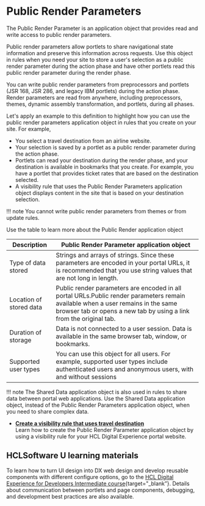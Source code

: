 # Public Render Parameters

The Public Render Parameter is an application object that provides read and write access to public render parameters.

Public render parameters allow portlets to share navigational state information and preserve this information across requests. Use this object in rules when you need your site to store a user's selection as a public render parameter during the action phase and have other portlets read this public render parameter during the render phase.

You can write public render parameters from preprocessors and portlets \(JSR 168, JSR 286, and legacy IBM portlets\) during the action phase. Render parameters are read from anywhere, including preprocessors, themes, dynamic assembly transformation, and portlets, during all phases.

Let's apply an example to this definition to highlight how you can use the public render parameters application object in rules that you create on your site. For example,

-   You select a travel destination from an airline website.
-   Your selection is saved by a portlet as a public render parameter during the action phase.
-   Portlets can read your destination during the render phase, and your destination is available in bookmarks that you create. For example, you have a portlet that provides ticket rates that are based on the destination selected.
-   A visibility rule that uses the Public Render Parameters application object displays content in the site that is based on your destination selection.

!!! note
    You cannot write public render parameters from themes or from update rules.

Use the table to learn more about the Public Render application object

|Description|Public Render Parameter application object|
|-----------|------------------------------------------|
|Type of data stored|Strings and arrays of strings. Since these parameters are encoded in your portal URLs, it is recommended that you use string values that are not long in length.|
|Location of stored data|Public render parameters are encoded in all portal URLs.Public render parameters remain available when a user remains in the same browser tab or opens a new tab by using a link from the original tab.|
|Duration of storage|Data is not connected to a user session. Data is available in the same browser tab, window, or bookmarks.|
|Supported user types|You can use this object for all users. For example, supported user types include authenticated users and anonymous users, with and without sessions|

!!! note 
    The Shared Data application object is also used in rules to share data between portal web applications. Use the Shared Data application object, instead of the Public Render Parameters application object, when you need to share complex data.

-   **[Create a visibility rule that uses travel destination](targeting_render_example.md)**  
Learn how to create the Public Render Parameter application object by using a visibility rule for your HCL Digital Experience portal website.

## HCLSoftware U learning materials

To learn how to turn UI design into DX web design and develop reusable components with different configure options, go to the [HCL Digital Experience for Developers Intermediate course](https://hclsoftwareu.hcltechsw.com/courses/lesson/?id=3461){target="_blank”}. Details about communication between portlets and page components, debugging, and development best practices are also available.
